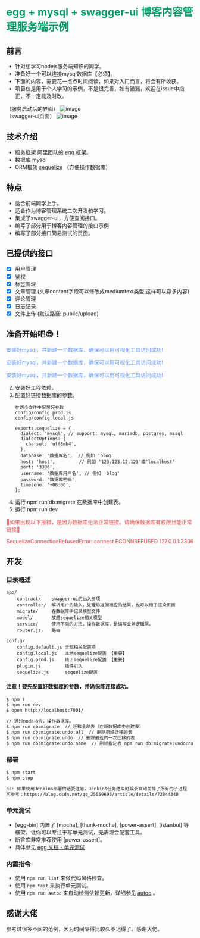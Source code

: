 <h1 style="color: #009c6a">egg + mysql + swagger-ui 博客内容管理服务端示例</h1>



## 前言
- 针对想学习nodejs服务端知识的同学。
- 准备好一个可以连接mysql数据库【必须】。
- 下面的内容，需要花一点点时间阅读，如果对入门而言，将会有所收获。
- 项目仅是用于个人学习的示例，不是很完善，如有错漏，欢迎在issue中指正，不一定能及时改。

（服务启动后的界面）
![image](https://api.nextprops.com/public/upload/Snipaste_2020-05-07_12-50-29.png)\
（swagger-ui页面）
![image](https://api.nextprops.com/public/upload/Snipaste_2020-05-07_12-57-15.png)
## 技术介绍
- 服务框架 阿里团队的 [egg](https://eggjs.org/zh-cn/) 框架。
- 数据库 [mysql](https://www.mysql.com/)
- ORM框架 [sequelize](https://sequelize.org/) （方便操作数据库）


## 特点
- 适合前端同学上手。
- 适合作为博客管理系统二次开发和学习。
- 集成了swagger-ui，方便查阅接口。
- 编写了部分用于博客内容管理的接口示例
- 编写了部分接口简易测试的页面。


## 已提供的接口
- [x] 用户管理
- [x] 鉴权
- [x] 标签管理
- [x] 文章管理 (文章content字段可以修改成mediumtext类型,这样可以存多内容)
- [x] 评论管理
- [x] 日志记录
- [x] 文件上传 (默认路径: public/upload)
    
## 准备开始吧😎！
<p style="color: #6296ff">安装好mysql，并新建一个数据库，确保可以用可视化工具访问成功!</p>
<p style="color: #6296ff">安装好mysql，并新建一个数据库，确保可以用可视化工具访问成功!</p>
<p style="color: #6296ff">安装好mysql，并新建一个数据库，确保可以用可视化工具访问成功!</p>



2. 安装好工程依赖。
3. 配置好链接数据库的参数。
    ```
    在两个文件中配置好参数
    config/config.prod.js
    config/config.local.js
    
    exports.sequelize = {
      dialect: 'mysql', // support: mysql, mariadb, postgres, mssql
      dialectOptions: {
        charset: 'utf8mb4',
      },
      database: '数据库名',  // 例如 'blog'
      host: 'host',         // 例如 '123.123.12.123'或'localhost'
      port: '3306',
      username: '数据库用户名', // 例如 'blog'
      password: '数据库密码',
      timezone: '+08:00',
    };
    ```
4. 运行 npm run db:migrate 在数据库中创建表。
5. 运行 npm run dev   
<p style="color: #e04949">🤡如果出现以下报错，是因为数据库无法正常链接。请确保数据库有权限且能正常链接🤡</p>
<p style="color: #e04949">SequelizeConnectionRefusedError: connect ECONNREFUSED 127.0.0.1:3306</p>


## 开发

### 目录概述
```
app/
    contract/    swagger-ui的出入参项
    controller/  解析用户的输入，处理后返回相应的结果，也可以用于渲染页面
    migrate/     在数据库中记录模型文件
    model/       放置sequelize相关模型
    service/     使用不同的方法，操作数据库，是编写业务逻辑层。
    router.js    路由
    
config/
    config.default.js 全部相关配置项
    config.local.js   本地sequelize配置 【重要】
    config.prod.js    线上sequelize配置 【重要】
    plugin.js         插件引入
    sequelize.js      sequelize配置 
```

#### 注意！要先配置好数据库的参数，并确保能连接成功。

```bash
$ npm i
$ npm run dev
$ open http://localhost:7001/

// 通过node指令，操作数据库。
$ npm run db:migrate  // 迁移全部表（在新数据库中创建表）
$ npm run db:migrate:undo:all  // 删除已经迁移的表
$ npm run db:migrate:undo  // 删除最近的一次迁移的表
$ npm run db:migrate:undo:name  // 删除指定表 npm run db:migrate:undo:name --name 表名

```

### 部署

```bash
$ npm start
$ npm stop

ps: 如果使用Jenkins部署的话要注意，Jenkins任务结束时候会自动关掉了所有的子进程
可参考：https://blog.csdn.net/qq_25559693/article/details/72844340
```

### 单元测试
- [egg-bin] 内置了 [mocha], [thunk-mocha], [power-assert], [istanbul] 等框架，让你可以专注于写单元测试，无需理会配套工具。
- 断言库非常推荐使用 [power-assert]。
- 具体参见 [egg 文档 - 单元测试](https://eggjs.org/zh-cn/core/unittest)

### 内置指令


- 使用 `npm run lint` 来做代码风格检查。
- 使用 `npm test` 来执行单元测试。
- 使用 `npm run autod` 来自动检测依赖更新，详细参见 [autod](https://www.npmjs.com/package/autod) 。


[egg]: https://eggjs.org

## 感谢大佬
参考过很多不同的范例，因为时间隔得比较久不记得了。感谢大佬。
